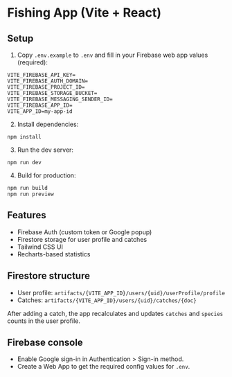 # Fishing App (Vite + React)

## Setup

1. Copy `.env.example` to `.env` and fill in your Firebase web app values (required):

```
VITE_FIREBASE_API_KEY=
VITE_FIREBASE_AUTH_DOMAIN=
VITE_FIREBASE_PROJECT_ID=
VITE_FIREBASE_STORAGE_BUCKET=
VITE_FIREBASE_MESSAGING_SENDER_ID=
VITE_FIREBASE_APP_ID=
VITE_APP_ID=my-app-id
```

2. Install dependencies:

```
npm install
```

3. Run the dev server:

```
npm run dev
```

4. Build for production:

```
npm run build
npm run preview
```

## Features

- Firebase Auth (custom token or Google popup)
- Firestore storage for user profile and catches
- Tailwind CSS UI
- Recharts-based statistics

## Firestore structure

- User profile: `artifacts/{VITE_APP_ID}/users/{uid}/userProfile/profile`
- Catches: `artifacts/{VITE_APP_ID}/users/{uid}/catches/{doc}`

After adding a catch, the app recalculates and updates `catches` and `species` counts in the user profile.

## Firebase console

- Enable Google sign-in in Authentication > Sign-in method.
- Create a Web App to get the required config values for `.env`.
